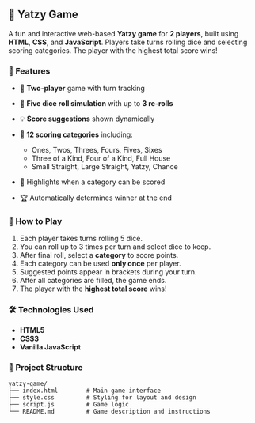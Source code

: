
## 🎲 Yatzy Game

A fun and interactive web-based **Yatzy game** for **2 players**, built using **HTML**, **CSS**, and **JavaScript**. Players take turns rolling dice and selecting scoring categories. The player with the highest total score wins!

### 📌 Features

* 🎯 **Two-player** game with turn tracking
* 🎲 **Five dice roll simulation** with up to **3 re-rolls**
* 💡 **Score suggestions** shown dynamically
* 🧠 **12 scoring categories** including:

  * Ones, Twos, Threes, Fours, Fives, Sixes
  * Three of a Kind, Four of a Kind, Full House
  * Small Straight, Large Straight, Yatzy, Chance
* 🎉 Highlights when a category can be scored
* 🏆 Automatically determines winner at the end

### 🚀 How to Play

1. Each player takes turns rolling 5 dice.
2. You can roll up to 3 times per turn and select dice to keep.
3. After final roll, select a **category** to score points.
4. Each category can be used **only once** per player.
5. Suggested points appear in brackets during your turn.
6. After all categories are filled, the game ends.
7. The player with the **highest total score** wins!

### 🛠️ Technologies Used

* **HTML5**
* **CSS3**
* **Vanilla JavaScript**

### 📁 Project Structure

```plaintext
yatzy-game/
├── index.html        # Main game interface
├── style.css         # Styling for layout and design
├── script.js         # Game logic
└── README.md         # Game description and instructions



